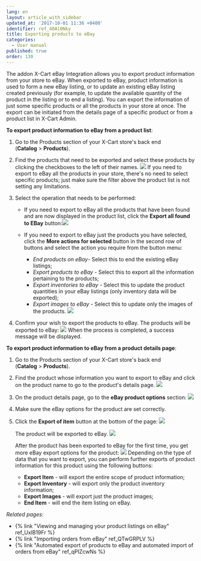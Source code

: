 ```yaml
---
lang: en
layout: article_with_sidebar
updated_at: '2017-10-01 11:36 +0400'
identifier: ref_40Al0Nky
title: Exporting products to eBay
categories:
  - User manual
published: true
order: 130
---
```



The addon X-Cart eBay Integration allows you to export product information from your store to eBay. When exported to eBay, product information is used to form a new eBay listing, or to update an existing eBay listing created previously (for example, to update the available quantity of the product in the listing or to end a listing). You can export the information of just some specific products or all the products in your store at once. The export can be initiated from the details page of a specific product or from a product list in X-Cart Admin.

**To export product information to eBay from a product list**:

1.  Go to the Products section of your X-Cart store's back end (**Catalog** > **Products**).
2.  Find the products that need to be exported and select these products by clicking the checkboxes to the left of their names.
    ![]({{site.baseurl}}/attachments/9306473/9439178.png)
    If you need to export to eBay all the products in your store, there's no need to select specific products; just make sure the filter above the product list is not setting any limitations.

3.  Select the operation that needs to be performed:
    *   If you need to export to eBay all the products that have been found and are now displayed in the product list, click the **Export all found to EBay** button:![]({{site.baseurl}}/attachments/9306473/9439182.png)
    *   If you need to export to eBay just the products you have selected, click the **More actions for selected** button in the second row of buttons and select the action you require from the button menu:

        *   _End products on eBay_- Select this to end the existing eBay listings;
        *   _Export products to eBay_ - Select this to export all the information pertaining to the products;
        *   _Export inventories to eBay_ - Select this to update the product quantities in your eBay listings (only inventory data will be exported);
        *   _Export images to eBay_ - Select this to update only the images of the products.
            ![]({{site.baseurl}}/attachments/9306473/9439179.png)
4.  Confirm your wish to export the products to eBay. The products will be exported to eBay:
    ![]({{site.baseurl}}/attachments/9306473/9439183.png)
    When the process is completed, a success message will be displayed.

**To export product information to eBay from a product details page**:

1.  Go to the Products section of your X-Cart store's back end (**Catalog** > **Products**).
2.  Find the product whose information you want to export to eBay and click on the product name to go to the product's details page.
    ![]({{site.baseurl}}/attachments/9306473/9439184.png)
3.  On the product details page, go to the **eBay product options** section:
    ![]({{site.baseurl}}/attachments/9306473/9439185.png)

4.  Make sure the eBay options for the product are set correctly. 
5.  Click the **Export of item** button at the bottom of the page:
    ![]({{site.baseurl}}/attachments/9306473/9439186.png)

    The product will be exported to eBay.
    ![]({{site.baseurl}}/attachments/9306473/9439187.png)

    After the product has been exported to eBay for the first time, you get more eBay export options for the product:
    ![]({{site.baseurl}}/attachments/9306473/9439189.png)
    Depending on the type of data that you want to export, you can perform further exports of product information for this product using the following buttons:
    *   **Export Item** - will export the entire scope of product information;
    *   **Export Inventory** - will export only the product inventory information;
    *   **Export Images** - will export just the product images;
    *   **End Item** - will end the item listing on eBay.

_Related pages:_

*   {% link "Viewing and managing your product listings on eBay" ref_UxlB19Fr %}
*   {% link "Importing orders from eBay" ref_QTwGRPLV %}
*   {% link "Automated export of products to eBay and automated import of orders from eBay" ref_qPIZcwNs %}
